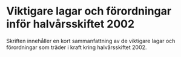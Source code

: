 # Viktigare lagar och förordningar inför halvårsskiftet 2002

Skriften innehåller en kort sammanfattning av de viktigare lagar och förordningar som träder i kraft kring halvårsskiftet 2002.
